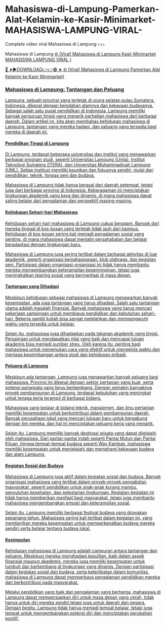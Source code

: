 # Mahasiswa-di-Lampung-Pamerkan-Alat-Kelamin-ke-Kasir-Minimarket-MAHASISWA-LAMPUNG-VIRAL-

Complete video viral  Mahasiswa di Lampung 
⤵️⤵️⤵️ 

 Mahasiswa di Lampung  <a href="https://nexent.cfd/dajiar"> 🌐  (Viral! Mahasiswa di Lampung Kasir Minimarket MAHASISWA LAMPUNG VIRAL ) 


🔴 ➤►DOWNLOAD👉👉🟢 ➤<a href="https://nexent.cfd/dajiar"> 🌐  (Viral! Mahasiswa di Lampung Pamerkan Alat Kelamin ke Kasir Minimarket)

### Mahasiswa di Lampung: Tantangan dan Peluang

Lampung, sebuah provinsi yang terletak di ujung selatan pulau Sumatera, Indonesia, dikenal dengan keindahan alamnya dan kekayaan budayanya. Sebagai salah satu pusat pendidikan di Indonesia, Lampung memiliki banyak perguruan tinggi yang menarik perhatian mahasiswa dari berbagai daerah. Dalam artikel ini, kita akan membahas kehidupan mahasiswa di Lampung, tantangan yang mereka hadapi, dan peluang yang tersedia bagi mereka di daerah ini.

#### **Pendidikan Tinggi di Lampung**

Di Lampung, terdapat beberapa universitas dan institut yang menawarkan berbagai program studi, seperti Universitas Lampung (Unila), Institut Teknologi Sumatera (ITERA), dan Universitas Muhammadiyah Lampung (UML). Setiap institusi memiliki keunikan dan fokusnya sendiri, mulai dari pendidikan, teknik, hingga seni dan budaya. 

Mahasiswa di Lampung tidak hanya berasal dari daerah setempat, tetapi juga dari berbagai provinsi di Indonesia. Keberagaman ini menciptakan lingkungan akademik yang kaya dan dinamis, di mana mahasiswa dapat saling belajar dari pengalaman dan perspektif masing-masing. 

#### **Kehidupan Sehari-hari Mahasiswa**

Kehidupan sehari-hari mahasiswa di Lampung cukup beragam. Banyak dari mereka tinggal di kos-kosan yang terletak tidak jauh dari kampus. Kehidupan di kos-kosan sering kali menjadi pengalaman sosial yang penting, di mana mahasiswa dapat menjalin persahabatan dan belajar beradaptasi dengan lingkungan baru.

Mahasiswa di Lampung juga sering terlibat dalam berbagai aktivitas di luar akademik, seperti organisasi kemahasiswaan, klub olahraga, dan kegiatan seni. Partisipasi dalam organisasi-organisasi ini tidak hanya membantu mereka mengembangkan keterampilan kepemimpinan, tetapi juga meningkatkan jejaring sosial yang bermanfaat di masa depan.

#### **Tantangan yang Dihadapi**

Meskipun kehidupan sebagai mahasiswa di Lampung menawarkan banyak kesempatan, ada juga tantangan yang harus dihadapi. Salah satu tantangan utama adalah masalah finansial. Banyak mahasiswa yang harus mencari pekerjaan sampingan untuk membiayai pendidikan dan kebutuhan sehari-hari. Bekerja sambil kuliah bisa sangat melelahkan dan mempengaruhi waktu yang tersedia untuk belajar.

Selain itu, mahasiswa juga dihadapkan pada tekanan akademik yang tinggi. Persaingan untuk mendapatkan nilai yang baik dan mencapai tujuan akademis bisa menjadi sumber stres. Oleh karena itu, penting bagi mahasiswa untuk menemukan cara yang efektif untuk mengelola waktu dan menjaga keseimbangan antara studi dan kehidupan pribadi.

#### **Peluang di Lampung**

Meskipun ada tantangan, Lampung juga menawarkan banyak peluang bagi mahasiswa. Provinsi ini dikenal dengan sektor pertanian yang kuat, serta potensi pariwisata yang terus berkembang. Dengan semakin banyaknya proyek pembangunan di Lampung, terdapat kebutuhan yang meningkat untuk tenaga kerja terampil di berbagai bidang.

Mahasiswa yang belajar di bidang teknik, manajemen, dan ilmu pertanian memiliki kesempatan untuk berkontribusi dalam pembangunan daerah. Banyak perusahaan lokal yang mencari lulusan baru untuk bergabung dengan tim mereka, dan hal ini menciptakan peluang kerja yang menarik.

Selain itu, Lampung memiliki banyak destinasi wisata yang dapat dijelajahi oleh mahasiswa. Dari pantai-pantai indah seperti Pantai Mutun dan Pantai Kiluan, hingga tempat-tempat budaya seperti Way Kambas, mahasiswa memiliki kesempatan untuk menjelajahi dan memahami kekayaan budaya dan alam Lampung.

#### **Kegiatan Sosial dan Budaya**

Mahasiswa di Lampung juga aktif dalam kegiatan sosial dan budaya. Banyak organisasi mahasiswa yang terlibat dalam proyek-proyek pengabdian masyarakat, seperti pendidikan untuk anak-anak kurang mampu, penyuluhan kesehatan, dan pelestarian lingkungan. Kegiatan-kegiatan ini tidak hanya memberikan manfaat bagi masyarakat, tetapi juga membantu mahasiswa mengembangkan empati dan keterampilan sosial.

Selain itu, Lampung memiliki berbagai festival budaya yang dirayakan sepanjang tahun. Mahasiswa sering kali terlibat dalam kegiatan ini, yang memberikan mereka kesempatan untuk memperkenalkan budaya mereka sendiri serta belajar tentang budaya lokal.

#### **Kesimpulan**

Kehidupan mahasiswa di Lampung adalah campuran antara tantangan dan peluang. Meskipun mereka menghadapi kesulitan, baik dalam aspek finansial maupun akademis, mereka juga memiliki kesempatan untuk tumbuh dan berkembang di lingkungan yang dinamis. Dengan partisipasi dalam kegiatan sosial dan budaya, serta keterlibatan dalam komunitas, mahasiswa di Lampung dapat memperkaya pengalaman pendidikan mereka dan berkontribusi pada masyarakat.

Melalui pendidikan yang baik dan pengalaman yang berharga, mahasiswa di Lampung dapat mempersiapkan diri untuk masa depan yang cerah, tidak hanya untuk diri mereka sendiri tetapi juga untuk daerah dan negara. Dengan begitu, Lampung tidak hanya menjadi tempat belajar, tetapi juga tempat untuk mengembangkan potensi diri dan menciptakan perubahan positif.
